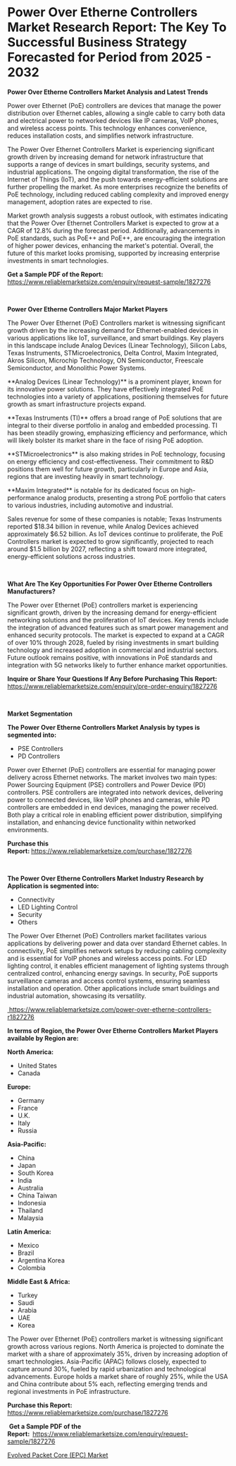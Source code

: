 <p><h1>Power Over Etherne Controllers Market Research Report: The Key To Successful Business Strategy Forecasted for Period from 2025 - 2032</h1></p><p><strong>Power Over Etherne Controllers Market Analysis and Latest Trends</strong></p>
<p><p>Power over Ethernet (PoE) controllers are devices that manage the power distribution over Ethernet cables, allowing a single cable to carry both data and electrical power to networked devices like IP cameras, VoIP phones, and wireless access points. This technology enhances convenience, reduces installation costs, and simplifies network infrastructure.</p><p>The Power Over Ethernet Controllers Market is experiencing significant growth driven by increasing demand for network infrastructure that supports a range of devices in smart buildings, security systems, and industrial applications. The ongoing digital transformation, the rise of the Internet of Things (IoT), and the push towards energy-efficient solutions are further propelling the market. As more enterprises recognize the benefits of PoE technology, including reduced cabling complexity and improved energy management, adoption rates are expected to rise.</p><p>Market growth analysis suggests a robust outlook, with estimates indicating that the Power Over Ethernet Controllers Market is expected to grow at a CAGR of 12.8% during the forecast period. Additionally, advancements in PoE standards, such as PoE++ and PoE++, are encouraging the integration of higher power devices, enhancing the market's potential. Overall, the future of this market looks promising, supported by increasing enterprise investments in smart technologies.</p></p>
<p><strong>Get a Sample PDF of the Report:&nbsp;</strong> <a href="https://www.reliablemarketsize.com/enquiry/request-sample/1827276?utm_campaign=3104&utm_medium=2&utm_source=Github&utm_content=ia&utm_term=06042025&utm_id=power-over-etherne-controllers">https://www.reliablemarketsize.com/enquiry/request-sample/1827276</a></p>
<p>&nbsp;</p>
<p><strong>Power Over Etherne Controllers Major Market Players</strong></p>
<p><p>The Power Over Ethernet (PoE) Controllers market is witnessing significant growth driven by the increasing demand for Ethernet-enabled devices in various applications like IoT, surveillance, and smart buildings. Key players in this landscape include Analog Devices (Linear Technology), Silicon Labs, Texas Instruments, STMicroelectronics, Delta Control, Maxim Integrated, Akros Silicon, Microchip Technology, ON Semiconductor, Freescale Semiconductor, and Monolithic Power Systems.</p><p>**Analog Devices (Linear Technology)** is a prominent player, known for its innovative power solutions. They have effectively integrated PoE technologies into a variety of applications, positioning themselves for future growth as smart infrastructure projects expand. </p><p>**Texas Instruments (TI)** offers a broad range of PoE solutions that are integral to their diverse portfolio in analog and embedded processing. TI has been steadily growing, emphasizing efficiency and performance, which will likely bolster its market share in the face of rising PoE adoption.</p><p>**STMicroelectronics** is also making strides in PoE technology, focusing on energy efficiency and cost-effectiveness. Their commitment to R&D positions them well for future growth, particularly in Europe and Asia, regions that are investing heavily in smart technology.</p><p>**Maxim Integrated** is notable for its dedicated focus on high-performance analog products, presenting a strong PoE portfolio that caters to various industries, including automotive and industrial.</p><p>Sales revenue for some of these companies is notable; Texas Instruments reported $18.34 billion in revenue, while Analog Devices achieved approximately $6.52 billion. As IoT devices continue to proliferate, the PoE Controllers market is expected to grow significantly, projected to reach around $1.5 billion by 2027, reflecting a shift toward more integrated, energy-efficient solutions across industries.</p></p>
<p>&nbsp;</p>
<p><strong>What Are The Key Opportunities For Power Over Etherne Controllers Manufacturers?</strong></p>
<p><p>The Power over Ethernet (PoE) controllers market is experiencing significant growth, driven by the increasing demand for energy-efficient networking solutions and the proliferation of IoT devices. Key trends include the integration of advanced features such as smart power management and enhanced security protocols. The market is expected to expand at a CAGR of over 10% through 2028, fueled by rising investments in smart building technology and increased adoption in commercial and industrial sectors. Future outlook remains positive, with innovations in PoE standards and integration with 5G networks likely to further enhance market opportunities.</p></p>
<p><strong>Inquire or Share Your Questions If Any Before Purchasing This Report:</strong> <a href="https://www.reliablemarketsize.com/enquiry/pre-order-enquiry/1827276?utm_campaign=3104&utm_medium=2&utm_source=Github&utm_content=ia&utm_term=06042025&utm_id=power-over-etherne-controllers">https://www.reliablemarketsize.com/enquiry/pre-order-enquiry/1827276</a></p>
<p>&nbsp;</p>
<p><strong>Market Segmentation</strong></p>
<p><strong>The Power Over Etherne Controllers Market Analysis by types is segmented into:</strong></p>
<p><ul><li>PSE Controllers</li><li>PD Controllers</li></ul></p>
<p><p>Power over Ethernet (PoE) controllers are essential for managing power delivery across Ethernet networks. The market involves two main types: Power Sourcing Equipment (PSE) controllers and Power Device (PD) controllers. PSE controllers are integrated into network devices, delivering power to connected devices, like VoIP phones and cameras, while PD controllers are embedded in end devices, managing the power received. Both play a critical role in enabling efficient power distribution, simplifying installation, and enhancing device functionality within networked environments.</p></p>
<p><strong>Purchase this Report:&nbsp;</strong><a href="https://www.reliablemarketsize.com/purchase/1827276?utm_campaign=3104&utm_medium=2&utm_source=Github&utm_content=ia&utm_term=06042025&utm_id=power-over-etherne-controllers">https://www.reliablemarketsize.com/purchase/1827276</a></p>
<p>&nbsp;</p>
<p><strong>The Power Over Etherne Controllers Market Industry Research by Application is segmented into:</strong></p>
<p><ul><li>Connectivity</li><li>LED Lighting Control</li><li>Security</li><li>Others</li></ul></p>
<p><p>The Power Over Ethernet (PoE) Controllers market facilitates various applications by delivering power and data over standard Ethernet cables. In connectivity, PoE simplifies network setups by reducing cabling complexity and is essential for VoIP phones and wireless access points. For LED lighting control, it enables efficient management of lighting systems through centralized control, enhancing energy savings. In security, PoE supports surveillance cameras and access control systems, ensuring seamless installation and operation. Other applications include smart buildings and industrial automation, showcasing its versatility.</p></p>
<p><a href="https://www.reliablemarketsize.com/power-over-etherne-controllers-r1827276?utm_campaign=3104&utm_medium=2&utm_source=Github&utm_content=ia&utm_term=06042025&utm_id=power-over-etherne-controllers">&nbsp;https://www.reliablemarketsize.com/power-over-etherne-controllers-r1827276</a></p>
<p><strong>In terms of Region, the Power Over Etherne Controllers Market Players available by Region are:</strong></p>
<p>
    <p> <strong> North America: </strong>
        <ul>
            <li>United States</li>
            <li>Canada</li>
        </ul>
        </p> 
    <p> <strong> Europe: </strong>
        <ul>
            <li>Germany</li>
            <li>France</li>
            <li>U.K.</li>
            <li>Italy</li>
            <li>Russia</li>
        </ul>
        </p> 
    <p> <strong> Asia-Pacific: </strong>
        <ul>
            <li>China</li>
            <li>Japan</li>
            <li>South Korea</li>
            <li>India</li>
            <li>Australia</li>
            <li>China Taiwan</li>
            <li>Indonesia</li>
            <li>Thailand</li>
            <li>Malaysia</li>
        </ul>
        </p> 
    <p> <strong> Latin America: </strong>
        <ul>
            <li>Mexico</li>
            <li>Brazil</li>
            <li>Argentina Korea</li>
            <li>Colombia</li>
        </ul>
        </p> 
    <p> <strong> Middle East & Africa: </strong>
        <ul>
            <li>Turkey</li>
            <li>Saudi</li>
            <li>Arabia</li>
            <li>UAE</li>
            <li>Korea</li>
        </ul>
    </p>
    </p>
<p><p>The Power over Ethernet (PoE) controllers market is witnessing significant growth across various regions. North America is projected to dominate the market with a share of approximately 35%, driven by increasing adoption of smart technologies. Asia-Pacific (APAC) follows closely, expected to capture around 30%, fueled by rapid urbanization and technological advancements. Europe holds a market share of roughly 25%, while the USA and China contribute about 5% each, reflecting emerging trends and regional investments in PoE infrastructure.</p></p>
<p><strong>Purchase this Report: </strong><a href="https://www.reliablemarketsize.com/purchase/1827276?utm_campaign=3104&utm_medium=2&utm_source=Github&utm_content=ia&utm_term=06042025&utm_id=power-over-etherne-controllers">https://www.reliablemarketsize.com/purchase/1827276</a></p>
<p>&nbsp;<strong>Get a Sample PDF of the Report:&nbsp;&nbsp;</strong><a href="https://www.reliablemarketsize.com/enquiry/request-sample/1827276?utm_campaign=3104&utm_medium=2&utm_source=Github&utm_content=ia&utm_term=06042025&utm_id=power-over-etherne-controllers">https://www.reliablemarketsize.com/enquiry/request-sample/1827276</a></p>
<p><strong></strong></p>
<p><p><a href="https://github.com/saklpelzami95/Market-Research-Report-List-1/blob/main/evolved-packet-core-epc-market.md?utm_campaign=3104&utm_medium=2&utm_source=Github&utm_content=ia&utm_term=06042025&utm_id=power-over-etherne-controllers">Evolved Packet Core (EPC) Market</a></p></p>